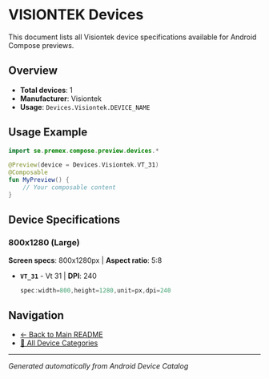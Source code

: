 # VISIONTEK Devices

This document lists all Visiontek device specifications available for Android Compose previews.

## Overview

- **Total devices**: 1
- **Manufacturer**: Visiontek
- **Usage**: `Devices.Visiontek.DEVICE_NAME`

## Usage Example

```kotlin
import se.premex.compose.preview.devices.*

@Preview(device = Devices.Visiontek.VT_31)
@Composable
fun MyPreview() {
    // Your composable content
}
```

## Device Specifications

### 800x1280 (Large)

**Screen specs**: 800x1280px | **Aspect ratio**: 5:8

- **`VT_31`** - Vt 31 | **DPI**: 240
  ```kotlin
  spec:width=800,height=1280,unit=px,dpi=240
  ```

## Navigation

- [← Back to Main README](../../README.md)
- [📱 All Device Categories](../README.md)

---
*Generated automatically from Android Device Catalog*
